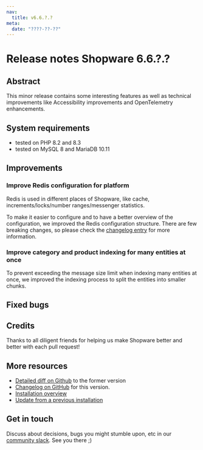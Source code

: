 ```yaml
---
nav:
  title: v6.6.?.?
meta:
  date: "????-??-??"
---
```


# Release notes Shopware 6.6.?.?

## Abstract

This minor release contains some interesting features as well as technical improvements like Accessibility improvements and OpenTelemetry enhancements.

## System requirements

* tested on PHP 8.2 and 8.3
* tested on MySQL 8 and MariaDB 10.11

## Improvements

### Improve Redis configuration for platform

Redis is used in different places of Shopware, like cache, increments/locks/number ranges/messenger statistics.

To make it easier to configure and to have a better overview of the configuration, we improved the Redis configuration structure. There are few breaking changes, so please check the [changelog entry](https://github.com/shopware/shopware/blob/997d9c7fbf8848d623e4eff4aaa95d4fad16e130/changelog/_unreleased/2024-10-04-improved-redis-config-structure.md) for more information.

### Improve category and product indexing for many entities at once

To prevent exceeding the message size limit when indexing many entities at once, we improved the indexing process to split the entities into smaller chunks.

## Fixed bugs

## Credits

Thanks to all diligent friends for helping us make Shopware better and better with each pull request!

## More resources

* [Detailed diff on Github](https://github.com/shopware/shopware/compare/v6.6.6.1...v6.6.7.0) to the former version
* [Changelog on GitHub](https://github.com/shopware/shopware/blob/v6.6.7.0/CHANGELOG.md) for this version.
* [Installation overview](https://developer.shopware.com/docs/guides/installation/)
* [Update from a previous installation](https://developer.shopware.com/docs/guides/installation/template.html#update-shopware)

## Get in touch

Discuss about decisions, bugs you might stumble upon, etc in our [community slack](https://shopwarecommunity.slack.com/). See you there ;)
